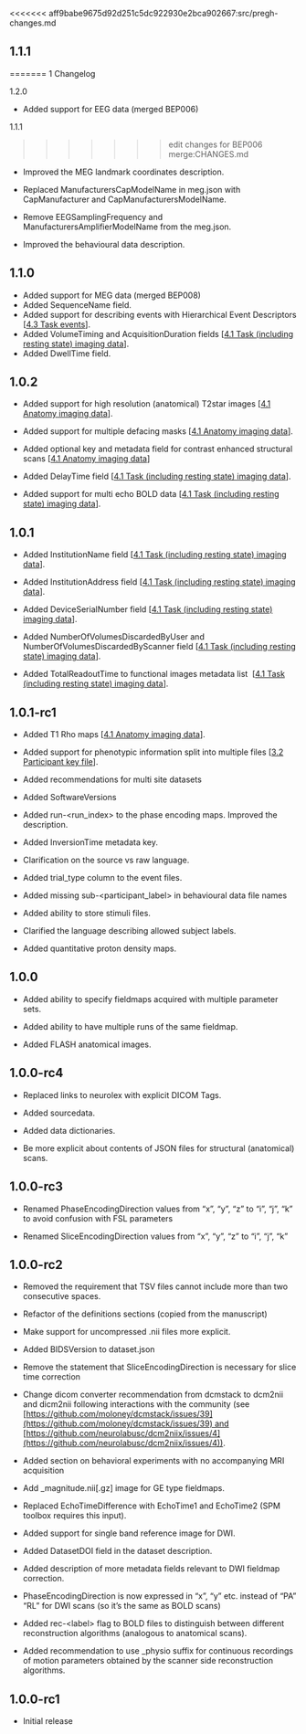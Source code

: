 <<<<<<< aff9babe9675d92d251c5dc922930e2bca902667:src/pregh-changes.md
## 1.1.1
=======
1 Changelog

1.2.0

- Added support for EEG data (merged BEP006)

1.1.1
>>>>>>> edit changes for BEP006 merge:CHANGES.md

-   Improved the MEG landmark coordinates description.

-   Replaced ManufacturersCapModelName in meg.json with CapManufacturer and
CapManufacturersModelName.

-   Remove EEGSamplingFrequency and ManufacturersAmplifierModelName
from the meg.json.

-   Improved the behavioural data description.

## 1.1.0

-   Added support for MEG data (merged BEP008)
-   Added SequenceName field.
-   Added support for describing events with Hierarchical Event Descriptors [[4.3 Task events](04-modality-specific-files/03-task-events.md)].
-   Added VolumeTiming and AcquisitionDuration fields [[4.1 Task (including resting state) imaging data](04-modality-specific-files/01-magnetic-resonance-imaging-data.md#task-including-resting-state-imaging-data)].
-   Added DwellTime field.

## 1.0.2

-   Added support for high resolution (anatomical) T2star images [[4.1 Anatomy imaging data](04-modality-specific-files/01-magnetic-resonance-imaging-data.md#anatomy-imaging-data)].

-   Added support for multiple defacing masks [[4.1 Anatomy imaging data](04-modality-specific-files/01-magnetic-resonance-imaging-data.md#anatomy-imaging-data)].

-   Added optional key and metadata field for contrast enhanced structural scans
[[4.1 Anatomy imaging data](04-modality-specific-files/01-magnetic-resonance-imaging-data.md#anatomy-imaging-data)]

-   Added DelayTime field [[4.1 Task (including resting state) imaging data](04-modality-specific-files/01-magnetic-resonance-imaging-data.md#task-including-resting-state-imaging-data)].

-   Added support for multi echo BOLD data [[4.1 Task (including resting state) imaging data](04-modality-specific-files/01-magnetic-resonance-imaging-data.md#task-including-resting-state-imaging-data)].

## 1.0.1

-   Added InstitutionName field [[4.1 Task (including resting state) imaging data](04-modality-specific-files/01-magnetic-resonance-imaging-data.md#task-including-resting-state-imaging-data)].

-   Added InstitutionAddress field [[4.1 Task (including resting state) imaging data](04-modality-specific-files/01-magnetic-resonance-imaging-data.md#task-including-resting-state-imaging-data)].

-   Added DeviceSerialNumber field [[4.1 Task (including resting state) imaging data](04-modality-specific-files/01-magnetic-resonance-imaging-data.md#task-including-resting-state-imaging-data)].

-   Added NumberOfVolumesDiscardedByUser and
   NumberOfVolumesDiscardedByScanner field [[4.1 Task (including
   resting state) imaging data](04-modality-specific-files/01-magnetic-resonance-imaging-data.md#task-including-resting-state-imaging-data)].

-   Added TotalReadoutTime to functional images metadata list
    [[4.1 Task (including resting state) imaging
   data](04-modality-specific-files/01-magnetic-resonance-imaging-data.md#task-including-resting-state-imaging-data)].

## 1.0.1-rc1

-   Added T1 Rho maps [[4.1 Anatomy imaging
   data](04-modality-specific-files/01-magnetic-resonance-imaging-data.md#anatomy-imaging-data)].

-   Added support for phenotypic information split into multiple files
   [[3.2 Participant key file](03-modality-agnostic-files.md#participants-file)].

-   Added recommendations for multi site datasets

-   Added SoftwareVersions

-   Added run-&lt;run_index&gt; to the phase encoding
   maps. Improved the description.

-   Added InversionTime metadata key.

-   Clarification on the source vs raw language.

-   Added trial_type column to the event files.

-   Added missing sub-&lt;participant_label&gt; in
   behavioural data file names

-   Added ability to store stimuli files.

-   Clarified the language describing allowed subject labels.

-   Added quantitative proton density maps.

## 1.0.0

-   Added ability to specify fieldmaps acquired with multiple parameter
   sets.

-   Added ability to have multiple runs of the same fieldmap.

-   Added FLASH anatomical images.

## 1.0.0-rc4

-   Replaced links to neurolex with explicit DICOM Tags.

-   Added sourcedata.

-   Added data dictionaries.

-   Be more explicit about contents of JSON files for structural
   (anatomical) scans.

## 1.0.0-rc3

-   Renamed PhaseEncodingDirection values from “x”, “y”,
   “z” to “i”, “j”, “k” to avoid confusion with FSL parameters

-   Renamed SliceEncodingDirection values from “x”, “y”,
   “z” to “i”, “j”, “k”

## 1.0.0-rc2

-   Removed the requirement that TSV files cannot include more than two
   consecutive spaces.

-   Refactor of the definitions sections (copied from the
   manuscript)

-   Make support for uncompressed .nii files more explicit.

-   Added BIDSVersion to dataset.json

-   Remove the statement that SliceEncodingDirection is
   necessary for slice time correction

-   Change dicom converter recommendation from dcmstack to dcm2nii and
   dicm2nii following interactions with the community (see
   [https://github.com/moloney/dcmstack/issues/39](https://github.com/moloney/dcmstack/issues/39) and
   [https://github.com/neurolabusc/dcm2niix/issues/4](https://github.com/neurolabusc/dcm2niix/issues/4)).

-   Added section on behavioral experiments with no accompanying MRI
   acquisition

-   Add \_magnitude.nii\[.gz\] image for GE type
   fieldmaps.

-   Replaced EchoTimeDifference with
   EchoTime1 and EchoTime2 (SPM toolbox
   requires this input).

-   Added support for single band reference image for DWI.

-   Added DatasetDOI field in the dataset
   description.

-   Added description of more metadata fields relevant to DWI fieldmap
   correction.

-   PhaseEncodingDirection is now expressed in “x”, “y” etc. instead of “PA”
“RL” for DWI scans
(so it’s the same as BOLD scans)

-   Added rec-&lt;label&gt; flag to BOLD files to
   distinguish
   between different reconstruction algorithms
   (analogous to anatomical scans).

-   Added recommendation to use \_physio suffix for continuous recordings
of motion
parameters obtained by
the scanner side reconstruction algorithms.

## 1.0.0-rc1

-   Initial release
